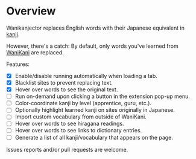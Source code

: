 # Overview
Wanikanjector replaces English words with their Japanese equivalent in [kanji](https://en.wikipedia.org/wiki/Kanji).

However, there's a catch: By default, only words you've learned from [WaniKani](https://www.wanikani.com) are replaced.

Features:
- [x] Enable/disable running automatically when loading a tab.
- [x] Blacklist sites to prevent replacing text.
- [x] Hover over words to see the original text.
- [ ] Run on-demand upon clicking a button in the extension pop-up menu.
- [ ] Color-coordinate kanji by level (apprentice, guru, etc.).
- [ ] Optionally highlight learned kanji on sites originally in Japanese.
- [ ] Import custom vocabulary from outside of WaniKani.
- [ ] Hover over words to see hiragana readings.
- [ ] Hover over words to see links to dictionary entries.
- [ ] Generate a list of all kanji/vocabulary that appears on the page.

Issues reports and/or pull requests are welcome.

